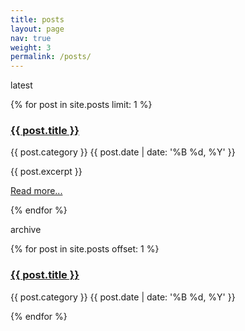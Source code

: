 ```yaml
---
title: posts
layout: page
nav: true
weight: 3
permalink: /posts/
---
```


<div class="blog">
<p class="post-chapeau">latest</p>
{% for post in site.posts limit: 1 %}
    <div class="blog-post">
    <a href="{{ post.url }}">
        <h3>{{ post.title }}</h3>
    </a>
    <p class="summary">
        {{ post.category }}
        <span class="date">
        {{ post.date | date: '%B %d, %Y' }}
        </span>
    </p>
    {{ post.excerpt }}
    <a href="{{ post.url }}">
        <p>Read more...</p>
    </a>
    </div>
{% endfor %}
</div>

<p class="post-chapeau">archive</p>
<div class="blog">
{% for post in site.posts offset: 1  %}
    <div class="blog-post">
    <a href="{{ post.url }}">
        <h3>{{ post.title }}</h3>
    </a>
    <p class="summary">
        {{ post.category }}
        <span class="date">
        {{ post.date | date: '%B %d, %Y' }}
        </span>
    </p>
    </div>
{% endfor %}
</div>
